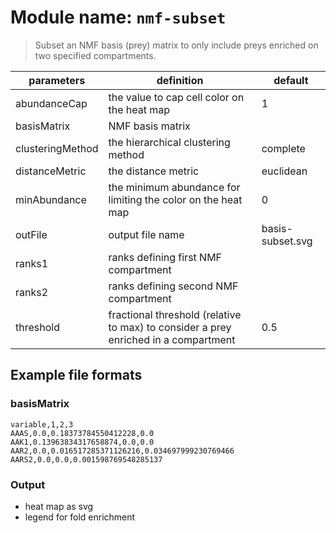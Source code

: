 # Module name: `nmf-subset`

> Subset an NMF basis (prey) matrix to only include preys enriched on two specified compartments.

| parameters | definition | default |
|------------|------------|---------|
| abundanceCap | the value to cap cell color on the heat map | 1 |
| basisMatrix | NMF basis matrix | |
| clusteringMethod | the hierarchical clustering method | complete |
| distanceMetric | the distance metric | euclidean |
| minAbundance | the minimum abundance for limiting the color on the heat map | 0 |
| outFile | output file name | basis-subset.svg |
| ranks1 | ranks defining first NMF compartment | |
| ranks2 | ranks defining second NMF compartment | |
| threshold | fractional threshold (relative to max) to consider a prey enriched in a compartment | 0.5 |

## Example file formats

### basisMatrix
```
variable,1,2,3
AAAS,0.0,0.18373784550412228,0.0
AAK1,0.13963834317658874,0.0,0.0
AAR2,0.0,0.016517285371126216,0.034697999230769466
AARS2,0.0,0.0,0.001598769548285137
```

### Output
* heat map as svg
* legend for fold enrichment